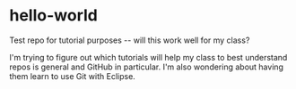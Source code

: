 # hello-world
Test repo for tutorial purposes -- will this work well for my class?

I'm trying to figure out which tutorials will help my class to best understand repos is general and GitHub in particular.  I'm also wondering about having them learn to use Git with Eclipse.
